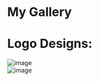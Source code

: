 

# My Gallery
# Logo Designs:
![image](https://media.discordapp.net/attachments/631419020783910912/675882089039790120/Illicit.jpg)
<br>
![image]()
<br>









